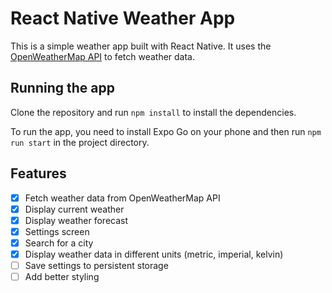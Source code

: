 # React Native Weather App

This is a simple weather app built with React Native. It uses the [OpenWeatherMap API](https://openweathermap.org/api) to fetch weather data.

## Running the app

Clone the repository and run `npm install` to install the dependencies.

To run the app, you need to install Expo Go on your phone and then run `npm run start` in the project directory.

## Features

- [x] Fetch weather data from OpenWeatherMap API
- [x] Display current weather
- [x] Display weather forecast
- [x] Settings screen
- [x] Search for a city
- [x] Display weather data in different units (metric, imperial, kelvin)
- [ ] Save settings to persistent storage
- [ ] Add better styling
